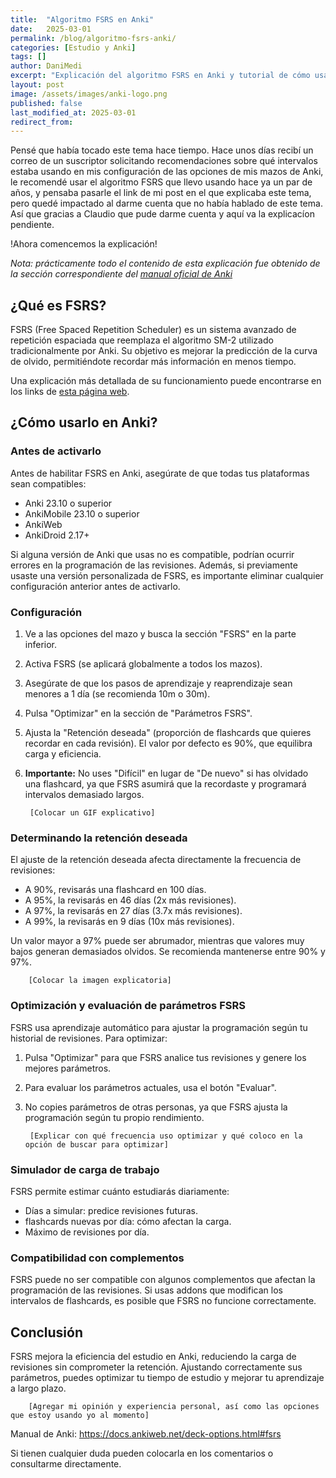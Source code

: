 ```yaml
---
title:  "Algoritmo FSRS en Anki"
date:   2025-03-01
permalink: /blog/algoritmo-fsrs-anki/
categories: [Estudio y Anki]
tags: []
author: DaniMedi
excerpt: "Explicación del algoritmo FSRS en Anki y tutorial de cómo usarlo"
layout: post
image: /assets/images/anki-logo.png
published: false
last_modified_at: 2025-03-01
redirect_from:
---
```

Pensé que había tocado este tema hace tiempo. Hace unos días recibí un correo de un suscriptor solicitando recomendaciones sobre qué intervalos estaba usando en mis configuración de las opciones de mis mazos de Anki, le recomendé usar el algoritmo FSRS que llevo usando hace ya un par de años, y pensaba pasarle el link de mi post en el que explicaba este tema, pero quedé impactado al darme cuenta que no había hablado de este tema. Así que gracias a Claudio que pude darme cuenta y aquí va la explicacíon pendiente.

!Ahora comencemos la explicación!

*Nota: prácticamente todo el contenido de esta explicación fue obtenido de la sección correspondiente del [manual oficial de Anki](https://docs.ankiweb.net/deck-options.html#fsrs)*

## ¿Qué es FSRS?

FSRS (Free Spaced Repetition Scheduler) es un sistema avanzado de repetición espaciada que reemplaza el algoritmo SM-2 utilizado tradicionalmente por Anki. Su objetivo es mejorar la predicción de la curva de olvido, permitiéndote recordar más información en menos tiempo.

Una explicación más detallada de su funcionamiento puede encontrarse en los links de [esta página web](https://github.com/open-spaced-repetition/fsrs4anki/wiki).

## ¿Cómo usarlo en Anki?

### Antes de activarlo

Antes de habilitar FSRS en Anki, asegúrate de que todas tus plataformas sean compatibles:

- Anki 23.10 o superior
- AnkiMobile 23.10 o superior
- AnkiWeb
- AnkiDroid 2.17+

Si alguna versión de Anki que usas no es compatible, podrían ocurrir errores en la programación de las revisiones. Además, si previamente usaste una versión personalizada de FSRS, es importante eliminar cualquier configuración anterior antes de activarlo.

### Configuración

1. Ve a las opciones del mazo y busca la sección "FSRS" en la parte inferior.
2. Activa FSRS (se aplicará globalmente a todos los mazos).
3. Asegúrate de que los pasos de aprendizaje y reaprendizaje sean menores a 1 día (se recomienda 10m o 30m).
4. Pulsa "Optimizar" en la sección de "Parámetros FSRS".
5. Ajusta la "Retención deseada" (proporción de flashcards que quieres recordar en cada revisión). El valor por defecto es 90%, que equilibra carga y eficiencia.
6. **Importante:** No uses "Difícil" en lugar de "De nuevo" si has olvidado una flashcard, ya que FSRS asumirá que la recordaste y programará intervalos demasiado largos.


		[Colocar un GIF explicativo]

### Determinando la retención deseada

El ajuste de la retención deseada afecta directamente la frecuencia de revisiones:

- A 90%, revisarás una flashcard en 100 días.
- A 95%, la revisarás en 46 días (2x más revisiones).
- A 97%, la revisarás en 27 días (3.7x más revisiones).
- A 99%, la revisarás en 9 días (10x más revisiones).

Un valor mayor a 97% puede ser abrumador, mientras que valores muy bajos generan demasiados olvidos. Se recomienda mantenerse entre 90% y 97%.


		[Colocar la imagen explicatoria]


### Optimización y evaluación de parámetros FSRS

FSRS usa aprendizaje automático para ajustar la programación según tu historial de revisiones. Para optimizar:

1. Pulsa "Optimizar" para que FSRS analice tus revisiones y genere los mejores parámetros.
2. Para evaluar los parámetros actuales, usa el botón "Evaluar".
3. No copies parámetros de otras personas, ya que FSRS ajusta la programación según tu propio rendimiento.

		[Explicar con qué frecuencia uso optimizar y qué coloco en la opción de buscar para optimizar]

### Simulador de carga de trabajo

FSRS permite estimar cuánto estudiarás diariamente:

- Días a simular: predice revisiones futuras.
- flashcards nuevas por día: cómo afectan la carga.
- Máximo de revisiones por día.

### Compatibilidad con complementos

FSRS puede no ser compatible con algunos complementos que afectan la programación de las revisiones. Si usas addons que modifican los intervalos de flashcards, es posible que FSRS no funcione correctamente.

## Conclusión

FSRS mejora la eficiencia del estudio en Anki, reduciendo la carga de revisiones sin comprometer la retención. Ajustando correctamente sus parámetros, puedes optimizar tu tiempo de estudio y mejorar tu aprendizaje a largo plazo.



		[Agregar mi opinión y experiencia personal, así como las opciones que estoy usando yo al momento]


Manual de Anki: https://docs.ankiweb.net/deck-options.html#fsrs


Si tienen cualquier duda pueden colocarla en los comentarios o consultarme directamente.
